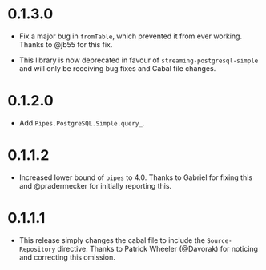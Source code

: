 # 0.1.3.0

* Fix a major bug in `fromTable`, which prevented it from ever working. Thanks to 
  @jb55 for this fix.

* This library is now deprecated in favour of `streaming-postgresql-simple` and
  will only be receiving bug fixes and Cabal file changes.

# 0.1.2.0

* Add `Pipes.PostgreSQL.Simple.query_`.

# 0.1.1.2

* Increased lower bound of `pipes` to 4.0. Thanks to Gabriel for fixing this and
  @pradermecker for initially reporting this.

# 0.1.1.1

* This release simply changes the cabal file to include the `Source-Repository`
  directive. Thanks to Patrick Wheeler (@Davorak) for noticing and correcting
  this omission.
